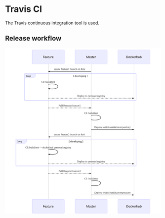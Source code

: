 # Travis CI

The Travis continuous integration tool is used.

## Release workflow

![release workflow](ops/mermaid-diagram-20190827131033.svg)
